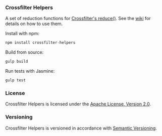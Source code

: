 ### Crossfilter Helpers

A set of reduction functions for [Crossfilter's reduce()](https://github.com/square/crossfilter/wiki/API-Reference#group_reduce). See the [wiki](https://github.com/wssbck/crossfilter-helpers/wiki) for details on how to use them.

Install with npm:

```javascript
npm install crossfilter-helpers
```

Build from source:

```javascript
gulp build
```

Run tests with Jasmine:

```javascript
gulp test
```

### License

Crossfilter Helpers is licensed under the [Apache License, Version 2.0](http://www.apache.org/licenses/LICENSE-2.0).

### Versioning

Crossfilter Helpers is versioned in accordance with [Semantic Versioning](http://semver.org).